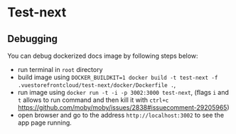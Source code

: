 # Test-next

## Debugging

You can debug dockerized docs image by following steps below:

- run terminal in `root` directory
- build image using `DOCKER_BUILDKIT=1 docker build -t test-next -f .vuestorefrontcloud/test-next/docker/Dockerfile .`,
- run image using `docker run -t -i -p 3002:3000 test-next`, (flags `i` and `t` allows to run command and then kill it with `ctrl+c` https://github.com/moby/moby/issues/2838#issuecomment-29205965)
- open browser and go to the address `http://localhost:3002` to see the app page running.
